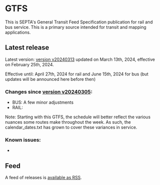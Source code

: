 # GTFS

This is SEPTA's General Transit Feed Specification publication for rail and bus service. This is a primary source intended for transit and mapping applications.

## Latest release

Latest version: [version v20240313](https://github.com/septadev/GTFS/releases/tag/v202403130) updated on March 13th, 2024, effective on February 25th, 2024.

Effective until: April 27th, 2024 for rail and June 15th, 2024 for bus (but updates will be announced here before then)

### Changes since [version v20240305](https://github.com/septadev/GTFS/releases/tag/v202403050): 
 
*  BUS:  A few minor adjustments
*  RAIL:  

Note: Starting with this GTFS, the schedule will better reflect the various nuances some routes make throughout the week.  As such, the calendar_dates.txt has grown to cover these variances in service.

### Known issues:
* 

## Feed

A feed of releases is [available as RSS](https://github.com/septadev/GTFS/releases.atom).

